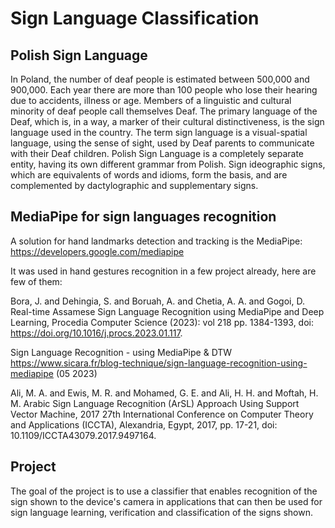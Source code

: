 # Sign Language Classification

## Polish Sign Language
In Poland, the number of deaf people is estimated between 500,000 and 900,000. Each year there are more than 100 people who lose their hearing due to accidents, illness or age.  Members of a linguistic and cultural minority of deaf people call themselves Deaf. The primary language of the Deaf, which is, in a way, a marker of their cultural distinctiveness, is the sign language used in the country. The term sign language is a visual-spatial language, using the sense of sight, used by Deaf parents to communicate with their Deaf children. Polish Sign Language is a completely separate entity, having its own different grammar from Polish. Sign ideographic signs, which are equivalents of words and idioms, form the basis, and are complemented by dactylographic and supplementary signs.

## MediaPipe for sign languages recognition
A solution for hand landmarks detection and tracking is the MediaPipe:
https://developers.google.com/mediapipe

It was used in hand gestures recognition in a few project already, here are few of them:

Bora, J. and Dehingia, S. and Boruah, A. and Chetia, A. A. and Gogoi, D.  
Real-time Assamese Sign Language Recognition using MediaPipe and Deep Learning, Procedia Computer Science (2023): vol 218 pp. 1384-1393, doi: https://doi.org/10.1016/j.procs.2023.01.117.

Sign Language Recognition - using MediaPipe \& DTW 
https://www.sicara.fr/blog-technique/sign-language-recognition-using-mediapipe
(05 2023)

Ali, M. A.  and  Ewis, M. R. and Mohamed, G. E. and  Ali, H. H. and  Moftah, H. M. 
Arabic Sign Language Recognition (ArSL) Approach Using Support Vector Machine, 
2017 27th International Conference on Computer Theory and Applications (ICCTA), Alexandria, Egypt, 2017, pp. 17-21, doi: 10.1109/ICCTA43079.2017.9497164.

## Project
The goal of the project is to use a classifier that enables recognition of the sign shown to the device's camera in applications that can then be used for sign language learning, verification and classification of the signs shown.











